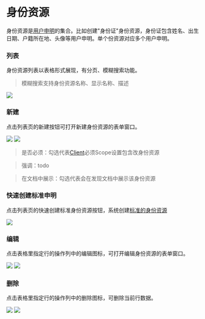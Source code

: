 # 身份资源

身份资源是[用户申明](/stack/auth/guides/sso/identityResource)的集合。比如创建"身份证"身份资源，身份证包含姓名、出生日期、户籍所在地、头像等用户申明。单个份资源对应多个用户申明。

### 列表

身份资源列表以表格形式展现，有分页、模糊搜索功能。

> 模糊搜索支持身份资源名称、显示名称、描述

![](\stack\auth\identityResource-search.png)

### 新建

点击列表页的新建按钮可打开新建身份资源的表单窗口。

![](\stack\auth\identityResource-add-button.png)
![](\stack\auth\identityResource-add.png)

> 是否必须：勾选代表[Client](/stack/auth/guides/sso/client)必须Scope设置包含改身份资源

> 强调：todo

> 在文档中展示：勾选代表会在发现文档中展示该身份资源

### 快速创建标准申明

点击列表页的快速创建标准身份资源按钮，系统创建[标准的身份资源](https://openid.net/specs/openid-connect-core-1_0.html#StandardClaims)

![](\stack\auth\identityResource-add-standard-button.png)

### 编辑

点击表格里指定行的操作列中的编辑图标，可打开编辑身份资源的表单窗口。

![](\stack\auth\identityResource-edit-icon.png)
![](\stack\auth\identityResource-edit.png)

### 删除

点击表格里指定行的操作列中的删除图标，可删除当前行数据。

![](\stack\auth\identityResource-remove-icon.png)
![](\stack\auth\identityResource-remove.png)